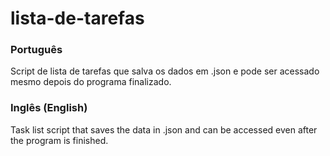 # lista-de-tarefas
<h3>Português</h3>

Script de lista de tarefas que salva os dados em .json e pode ser acessado mesmo depois do programa finalizado.

<h3>Inglês (English)</h3>

Task list script that saves the data in .json and can be accessed even after the program is finished.